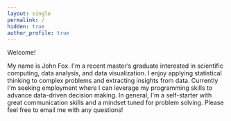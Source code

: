 ```yaml
---
layout: single
permalink: /
hidden: true
author_profile: true
---
```

Welcome!

My name is John Fox. I'm a recent master’s graduate interested in scientific computing, data analysis, and data visualization. I enjoy applying statistical thinking to complex problems and extracting insights from data. Currently I'm seeking employment where I can leverage my programming skills to advance data-driven decision making. In general, I'm a self-starter with great communication skills and a mindset tuned for problem solving. Please feel free to email me with any questions!





